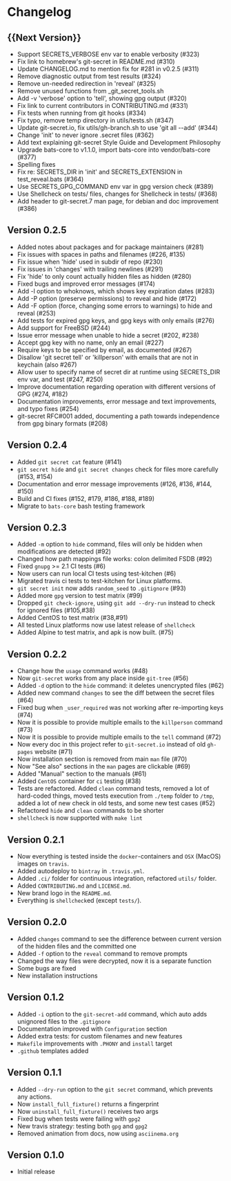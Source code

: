 # Changelog

## {{Next Version}}

- Support SECRETS_VERBOSE env var to enable verbosity (#323)
- Fix link to homebrew's git-secret in README.md (#310)
- Update CHANGELOG.md to mention fix for #281 in v0.2.5 (#311)
- Remove diagnostic output from test results (#324)
- Remove un-needed redirection in 'reveal' (#325)
- Remove unused functions from _git_secret_tools.sh
- Add -v 'verbose' option to 'tell', showing gpg output (#320)
- Fix link to current contributors in CONTRIBUTING.md (#331)
- Fix tests when running from git hooks (#334)
- Fix typo, remove temp directory in utils/tests.sh (#347)
- Update git-secret.io, fix utils/gh-branch.sh to use 'git all --add' (#344)
- Change 'init' to never ignore .secret files (#362)
- Add text explaining git-secret Style Guide and Development Philosophy
- Upgrade bats-core to v1.1.0, import bats-core into vendor/bats-core (#377)
- Spelling fixes
- Fix re: SECRETS_DIR in 'init' and SECRETS_EXTENSION in test_reveal.bats (#364)
- Use SECRETS_GPG_COMMAND env var in gpg version check (#389)
- Use Shellcheck on tests/ files, changes for Shellcheck in tests/ (#368)
- Add header to git-secret.7 man page, for debian and doc improvement (#386)

## Version 0.2.5

- Added notes about packages and for package maintainers (#281)
- Fix issues with spaces in paths and filenames (#226, #135)
- Fix issue when 'hide' used in subdir of repo (#230)
- Fix issues in 'changes' with trailing newlines (#291)
- Fix 'hide' to only count actually hidden files as hidden (#280)
- Fixed bugs and improved error messages (#174)
- Add -l option to whoknows, which shows key expiration dates (#283)
- Add -P option (preserve permissions) to reveal and hide (#172)
- Add -F option (force, changing some errors to warnings) to hide and reveal (#253)
- Add tests for expired gpg keys, and gpg keys with only emails (#276)
- Add support for FreeBSD (#244)
- Issue error message when unable to hide a secret (#202, #238)
- Accept gpg key with no name, only an email (#227)
- Require keys to be specified by email, as documented (#267)
- Disallow 'git secret tell' or 'killperson' with emails that are not in keychain (also #267)
- Allow user to specify name of secret dir at runtime using SECRETS_DIR env var, and test (#247, #250)
- Improve documentation regarding operation with different versions of GPG (#274, #182)
- Documentation improvements, error message and text improvements, and typo fixes (#254)
- git-secret RFC#001 added, documenting a path towards independence from gpg binary formats (#208)

## Version 0.2.4

- Added `git secret cat` feature (#141)
- `git secret hide` and `git secret changes` check for files more carefully (#153, #154)
- Documentation and error message improvements (#126, #136, #144, #150)
- Build and CI fixes (#152, #179, #186, #188, #189)
- Migrate to `bats-core` bash testing framework

## Version 0.2.3

- Added `-m` option to `hide` command, files will only be hidden when modifications are detected (#92)
- Changed how path mappings file works: colon delimited FSDB (#92)
- Fixed `gnupg` >= 2.1 CI tests (#6)
- Now users can run local CI tests using test-kitchen (#6)
- Migrated travis ci tests to test-kitchen for Linux platforms.
- `git secret init` now adds `random_seed` to `.gitignore` (#93)
- Added more `gpg` version to test matrix (#99)
- Dropped `git check-ignore`, using `git add --dry-run` instead to check for ignored files (#105,#38)
- Added CentOS to test matrix (#38,#91)
- All tested Linux platforms now use latest release of `shellcheck`
- Added Alpine to test matrix, and apk is now built. (#75)

## Version 0.2.2

- Change how the `usage` command works (#48)
- Now `git-secret` works from any place inside `git-tree` (#56)
- Added `-d` option to the `hide` command: it deletes unencrypted files (#62)
- Added new command `changes` to see the diff between the secret files (#64)
- Fixed bug when `_user_required` was not working after re-importing keys (#74)
- Now it is possible to provide multiple emails to the `killperson` command (#73)
- Now it is possible to provide multiple emails to the `tell` command (#72)
- Now every doc in this project refer to `git-secret.io` instead of old `gh-pages` website (#71)
- Now installation section is removed from main `man` file (#70)
- Now "See also" sections in the `man` pages are clickable (#69)
- Added "Manual" section to the manuals (#61)
- Added `CentOS` container for `ci` testing (#38)
- Tests are refactored. Added `clean` command tests, removed a lot of hard-coded things, moved tests execution from `./temp` folder to `/tmp`, added a lot of new check in old tests, and some new test cases (#52)
- Refactored `hide` and `clean` commands to be shorter
- `shellcheck` is now supported with `make lint`

## Version 0.2.1

- Now everything is tested inside the `docker`-containers and `OSX` (MacOS) images on `travis`.
- Added autodeploy to `bintray` in `.travis.yml`.
- Added `.ci/` folder for continuous integration, refactored `utils/` folder.
- Added `CONTRIBUTING.md` and `LICENSE.md`.
- New brand logo in the `README.md`.
- Everything is `shellcheck`ed (except `tests/`).

## Version 0.2.0

- Added `changes` command to see the difference between current version of the hidden files and the committed one
- Added `-f` option to the `reveal` command to remove prompts
- Changed the way files were decrypted, now it is a separate function
- Some bugs are fixed
- New installation instructions

## Version 0.1.2

- Added `-i` option to the `git-secret-add` command, which auto adds unignored files to the `.gitignore`
- Documentation improved with `Configuration` section
- Added extra tests: for custom filenames and new features
- `Makefile` improvements with `.PHONY` and `install` target
- `.github` templates added

## Version 0.1.1

- Added `--dry-run` option to the `git secret` command, which prevents any actions.
- Now `install_full_fixture()` returns a fingerprint
- Now `uninstall_full_fixture()` receives two args
- Fixed bug when tests were failing with `gpg2`
- New travis strategy: testing both `gpg` and `gpg2`
- Removed animation from docs, now using `asciinema.org`

## Version 0.1.0

- Initial release
